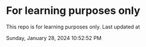# For learning purposes only
This repo is for learning purposes only.
Last updated at

Sunday, January 28, 2024 10:52:52 PM

